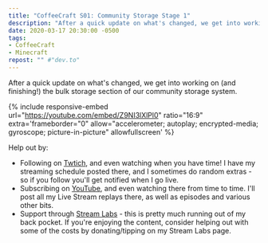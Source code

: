 ```yaml
---
title: "CoffeeCraft S01: Community Storage Stage 1"
description: "After a quick update on what's changed, we get into working on (and finishing!) the bulk storage section of our community storage system."
date: 2020-03-17 20:30:00 -0500
tags:
- CoffeeCraft
- Minecraft
repost: "" #"dev.to"
---
```


After a quick update on what's changed, we get into working on (and finishing!) the bulk storage section of our community storage system.
<!--more-->

{% include responsive-embed url="https://youtube.com/embed/Z9NI3lXlPl0" ratio="16:9" extra='frameborder="0" allow="accelerometer; autoplay; encrypted-media; gyroscope; picture-in-picture" allowfullscreen' %}

Help out by:
 * Following on [Twtich](https://twitch.tv/AnonJr_Live), and even watching when you have time! I have my streaming schedule posted there, and I sometimes do random extras - so if you follow you'll get notified when I go live.
 * Subscribing on [YouTube](http://www.youtube.com/channel/UCXafqhKHbkSUIrq0LAuu0tw), and even watching there from time to time. I'll post all my Live Stream replays there, as well as episodes and various other bits.
 * Support through [Stream Labs](https://streamlabs.com/anonjr_live) - this is pretty much running out of my back pocket. If you're enjoying the content, consider helping out with some of the costs by donating/tipping on my Stream Labs page.